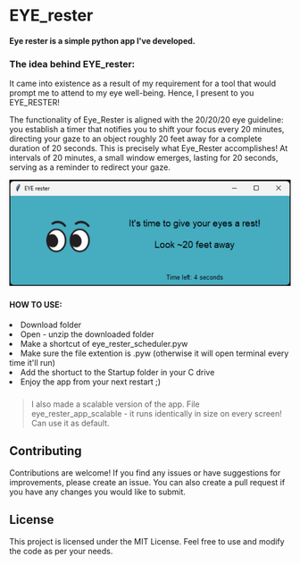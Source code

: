 # EYE_rester

#### Eye rester is a simple python app I've developed. 

### The idea behind EYE_rester:
It came into existence as a result of my requirement for a tool that would prompt me to attend to my eye well-being. Hence, I present to you EYE_RESTER!

The functionality of Eye_Rester is aligned with the 20/20/20 eye guideline: you establish a timer that notifies you to shift your focus every 20 minutes, directing your gaze to an object roughly 20 feet away for a complete duration of 20 seconds. This is precisely what Eye_Rester accomplishes! At intervals of 20 minutes, a small window emerges, lasting for 20 seconds, serving as a reminder to redirect your gaze.

<p align="center">
  <img src="/images/screenshot.png">
</p>

###  

#### HOW TO USE:
<li> Download folder 
<li> Open - unzip the downloaded folder 
<li> Make a shortcut of eye_rester_scheduler.pyw
<li> Make sure the file extention is .pyw (otherwise it will open terminal every time it'll run)
<li> Add the shortuct to the Startup folder in your C drive
<li> Enjoy the app from your next restart ;)

###

> I also made a scalable version of the app. File eye_rester_app_scalable - it runs identically in size on every screen! Can use it as default.

## Contributing
Contributions are welcome! If you find any issues or have suggestions for improvements, please create an issue.
You can also create a pull request if you have any changes you would like to submit.

## License
This project is licensed under the MIT License. Feel free to use and modify the code as per your needs.

